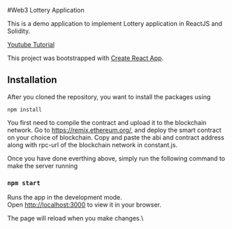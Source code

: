 #Web3 Lottery Application

This is a demo application to implement Lottery application in ReactJS and Solidity. 

[Youtube Tutorial](https://youtu.be/xQ_kiTvRJA0)

This project was bootstrapped with [Create React App](https://github.com/facebook/create-react-app).

## Installation

After you cloned the repository, you want to install the packages using

```shell
npm install
```

You first need to compile the contract and upload it to the blockchain network. Go to https://remix.ethereum.org/, and deploy the smart contract on your choice of blockchain. Copy and paste the abi and contract address along with rpc-url of the blockchain network in constant.js. 


Once you have done everthing above, simply run the following command to make the server running

### `npm start`

Runs the app in the development mode.\
Open [http://localhost:3000](http://localhost:3000) to view it in your browser.

The page will reload when you make changes.\



